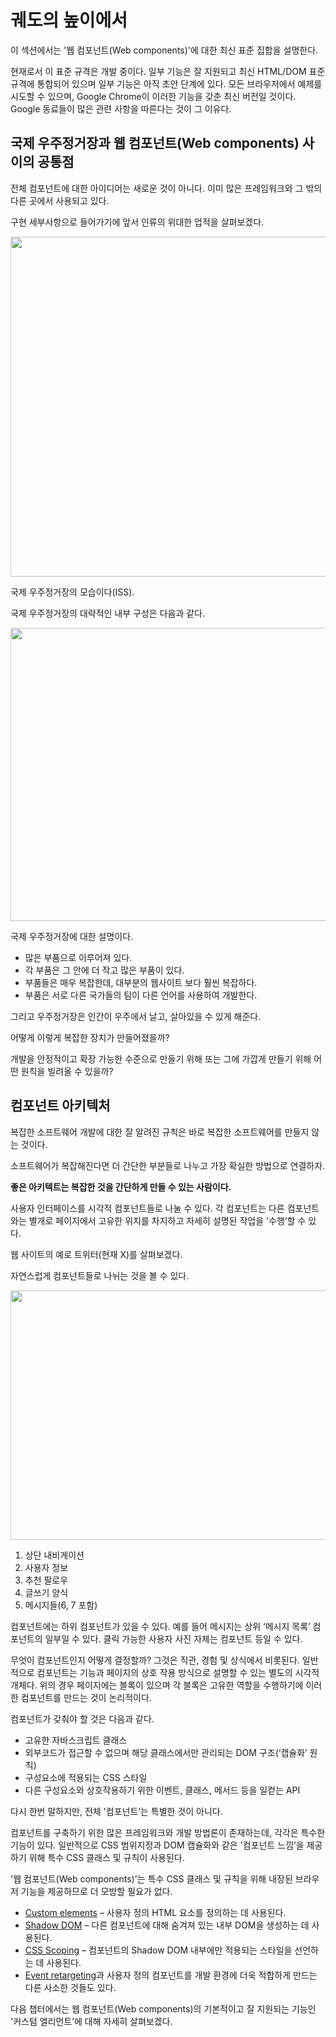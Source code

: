 # 궤도의 높이에서

이 섹션에서는 '웹 컴포넌트(Web components)'에 대한 최신 표준 집합을 설명한다.

현재로서 이 표준 규격은 개발 중이다. 일부 기능은 잘 지원되고 최신 HTML/DOM 표준규격에 통합되어 있으며 일부 기능은 아직 초안 단계에 있다. 모든 브라우저에서 예제를 시도할 수 있으며, Google Chrome이 이러한 기능을 갖춘 최신 버전일 것이다. Google 동료들이 많은 관련 사항을 따른다는 것이 그 이유다.

## 국제 우주정거장과 웹 컴포넌트(Web components) 사이의 공통점

전체 컴포넌트에 대한 아이디어는 새로운 것이 아니다. 이미 많은 프레임워크와 그 밖의 다른 곳에서 사용되고 있다.

구현 세부사항으로 들어가기에 앞서 인류의 위대한 업적을 살펴보겠다.

<img src="https://ko.javascript.info/article/webcomponents-intro/satellite.jpg" alt="" width="680" height="544" class="image__image">

국제 우주정거장의 모습이다(ISS).

국제 우주정거장의 대략적인 내부 구성은 다음과 같다.

<img src="https://ko.javascript.info/article/webcomponents-intro/satellite-expanded.jpg" alt="" width="680" height="469" class="image__image">

국제 우주정거장에 대한 설명이다.

- 많은 부품으로 이루어져 있다.
- 각 부품은 그 안에 더 작고 많은 부품이 있다.
- 부품들은 매우 복잡한데, 대부분의 웹사이트 보다 훨씬 복잡하다.
- 부품은 서로 다른 국가들의 팀이 다른 언어를 사용하여 개발한다.

그리고 우주정거장은 인간이 우주에서 날고, 살아있을 수 있게 해준다.

어떻게 이렇게 복잡한 장치가 만들어졌을까?

개발을 안정적이고 확장 가능한 수준으로 만들기 위해 또는 그에 가깝게 만들기 위해 어떤 원칙을 빌려올 수 있을까?

## 컴포넌트 아키텍처

복잡한 소프트웨어 개발에 대한 잘 알려진 규칙은 바로 복잡한 소프트웨어를 만들지 않는 것이다.

소프트웨어가 복잡해진다면 더 간단한 부분들로 나누고 가장 확실한 방법으로 연결하자.

**좋은 아키텍트는 복잡한 것을 간단하게 만들 수 있는 사람이다.**

사용자 인터페이스를 시각적 컴포넌트들로 나눌 수 있다. 각 컴포넌트는 다른 컴포넌트와는 별개로 페이지에서 고유한 위치를 차지하고 자세히 설명된 작업을 '수행’할 수 있다.

웹 사이트의 예로 트위터(현재 X)를 살펴보겠다.

자연스럽게 컴포넌트들로 나뉘는 것을 볼 수 있다.

<img src="https://ko.javascript.info/article/webcomponents-intro/web-components-twitter.svg" alt="" width="716" height="399">

1. 상단 내비게이션
2. 사용자 정보
3. 추천 팔로우
4. 글쓰기 양식
5. 메시지들(6, 7 포함)

컴포넌트에는 하위 컴포넌트가 있을 수 있다. 예를 들어 메시지는 상위 ‘메시지 목록’ 컴포넌트의 일부일 수 있다. 클릭 가능한 사용자 사진 자체는 컴포넌트 등일 수 있다.

무엇이 컴포넌트인지 어떻게 결정할까? 그것은 직관, 경험 및 상식에서 비롯된다. 일반적으로 컴포넌트는 기능과 페이지의 상호 작용 방식으로 설명할 수 있는 별도의 시각적 개체다. 위의 경우 페이지에는 블록이 있으며 각 블록은 고유한 역할을 수행하기에 이러한 컴포넌트를 만드는 것이 논리적이다.

컴포넌트가 갖춰야 할 것은 다음과 같다.

- 고유한 자바스크립트 클래스
- 외부코드가 접근할 수 없으며 해당 클래스에서만 관리되는 DOM 구조(‘캡슐화’ 원칙)
- 구성요소에 적용되는 CSS 스타일
- 다른 구성요소와 상호작용하기 위한 이벤트, 클래스, 메서드 등을 일컫는 API

다시 한번 말하지만, 전체 '컴포넌트’는 특별한 것이 아니다.

컴포넌트를 구축하기 위한 많은 프레임워크와 개발 방법론이 존재하는데, 각각은 특수한 기능이 있다. 일반적으로 CSS 범위지정과 DOM 캡슐화와 같은 '컴포넌트 느낌’을 제공하기 위해 특수 CSS 클래스 및 규칙이 사용된다.

'웹 컴포넌트(Web components)'는 특수 CSS 클래스 및 규칙을 위해 내장된 브라우저 기능을 제공하므로 더 모방할 필요가 없다.

- [Custom elements](https://html.spec.whatwg.org/multipage/custom-elements.html#custom-elements) – 사용자 정의 HTML 요소를 정의하는 데 사용된다.
- [Shadow DOM](https://dom.spec.whatwg.org/#shadow-trees) – 다른 컴포넌트에 대해 숨겨져 있는 내부 DOM을 생성하는 데 사용된다.
- [CSS Scoping](https://drafts.csswg.org/css-scoping/) – 컴포넌트의 Shadow DOM 내부에만 적용되는 스타일을 선언하는 데 사용된다.
- [Event retargeting](https://dom.spec.whatwg.org/#retarget)과 사용자 정의 컴포넌트를 개발 환경에 더욱 적합하게 만드는 다른 사소한 것들도 있다.

다음 챕터에서는 웹 컴포넌트(Web components)의 기본적이고 잘 지원되는 기능인 '커스텀 엘리먼트’에 대해 자세히 살펴보겠다.